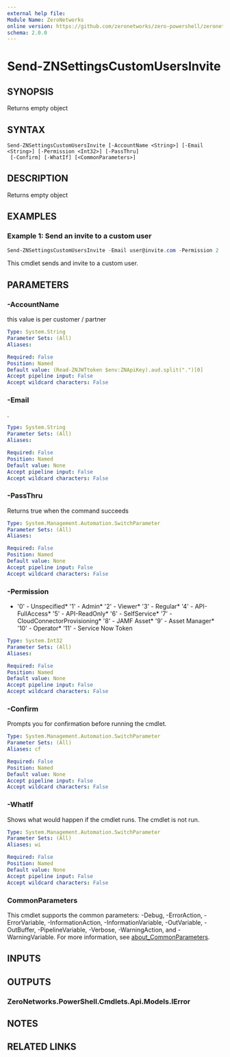 ```yaml
---
external help file:
Module Name: ZeroNetworks
online version: https://github.com/zeronetworks/zero-powershell/zeronetworks/send-znsettingscustomusersinvite
schema: 2.0.0
---
```


# Send-ZNSettingsCustomUsersInvite

## SYNOPSIS
Returns empty object

## SYNTAX

```
Send-ZNSettingsCustomUsersInvite [-AccountName <String>] [-Email <String>] [-Permission <Int32>] [-PassThru]
 [-Confirm] [-WhatIf] [<CommonParameters>]
```

## DESCRIPTION
Returns empty object

## EXAMPLES

### Example 1: Send an invite to a custom user
```powershell
Send-ZNSettingsCustomUsersInvite -Email user@invite.com -Permission 2
```

This cmdlet sends and invite to a custom user.

## PARAMETERS

### -AccountName
this value is per customer / partner

```yaml
Type: System.String
Parameter Sets: (All)
Aliases:

Required: False
Position: Named
Default value: (Read-ZNJWTtoken $env:ZNApiKey).aud.split(".")[0]
Accept pipeline input: False
Accept wildcard characters: False
```

### -Email
.

```yaml
Type: System.String
Parameter Sets: (All)
Aliases:

Required: False
Position: Named
Default value: None
Accept pipeline input: False
Accept wildcard characters: False
```

### -PassThru
Returns true when the command succeeds

```yaml
Type: System.Management.Automation.SwitchParameter
Parameter Sets: (All)
Aliases:

Required: False
Position: Named
Default value: None
Accept pipeline input: False
Accept wildcard characters: False
```

### -Permission
* '0' - Unspecified* '1' - Admin* '2' - Viewer* '3' - Regular* '4' - API-FullAccess* '5' - API-ReadOnly* '6' - SelfService* '7' - CloudConnectorProvisioning* '8' - JAMF Asset* '9' - Asset Manager* '10' - Operator* '11' - Service Now Token

```yaml
Type: System.Int32
Parameter Sets: (All)
Aliases:

Required: False
Position: Named
Default value: None
Accept pipeline input: False
Accept wildcard characters: False
```

### -Confirm
Prompts you for confirmation before running the cmdlet.

```yaml
Type: System.Management.Automation.SwitchParameter
Parameter Sets: (All)
Aliases: cf

Required: False
Position: Named
Default value: None
Accept pipeline input: False
Accept wildcard characters: False
```

### -WhatIf
Shows what would happen if the cmdlet runs.
The cmdlet is not run.

```yaml
Type: System.Management.Automation.SwitchParameter
Parameter Sets: (All)
Aliases: wi

Required: False
Position: Named
Default value: None
Accept pipeline input: False
Accept wildcard characters: False
```

### CommonParameters
This cmdlet supports the common parameters: -Debug, -ErrorAction, -ErrorVariable, -InformationAction, -InformationVariable, -OutVariable, -OutBuffer, -PipelineVariable, -Verbose, -WarningAction, and -WarningVariable. For more information, see [about_CommonParameters](http://go.microsoft.com/fwlink/?LinkID=113216).

## INPUTS

## OUTPUTS

### ZeroNetworks.PowerShell.Cmdlets.Api.Models.IError

## NOTES

## RELATED LINKS

